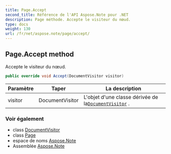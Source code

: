 ```yaml
---
title: Page.Accept
second_title: Référence de l'API Aspose.Note pour .NET
description: Page méthode. Accepte le visiteur du nœud.
type: docs
weight: 130
url: /fr/net/aspose.note/page/accept/
---
```

## Page.Accept method

Accepte le visiteur du nœud.

```csharp
public override void Accept(DocumentVisitor visitor)
```

| Paramètre | Taper | La description |
| --- | --- | --- |
| visitor | DocumentVisitor | L'objet d'une classe dérivée de la[`DocumentVisitor`](../../documentvisitor/) . |

### Voir également

* class [DocumentVisitor](../../documentvisitor/)
* class [Page](../)
* espace de noms [Aspose.Note](../../page/)
* Assemblée [Aspose.Note](../../../)


